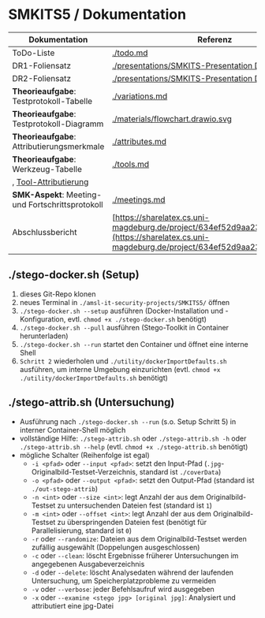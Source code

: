 # SMKITS5 / Dokumentation
| Dokumentation | Referenz |
| --- | --- |
| ToDo-Liste | [./todo.md](./todo.md) |
| DR1-Foliensatz | [./presentations/SMKITS-Presentation DR1.pdf](./presentations/SMKITS-Presentation%20DR1.pdf) |
| DR2-Foliensatz | [./presentations/SMKITS-Presentation DR2.pdf](./presentations/SMKITS-Presentation%20DR2.pdf) |
| **Theorieaufgabe**: Testprotokoll-Tabelle | [./variations.md](./variations.md) |
| **Theorieaufgabe**: Testprotokoll-Diagramm | [./materials/flowchart.drawio.svg](./materials/flowchart.drawio.svg) |
| **Theorieaufgabe**: Attributierungsmerkmale | [./attributes.md](./attributes.md) |
| **Theorieaufgabe**: Werkzeug-Tabelle | [./tools.md](./tools.md) |
, [Tool-Attributierung](./tool-attrib.md) |
| **SMK-Aspekt**: Meeting- und Fortschrittsprotokoll | [./meetings.md](./meetings.md) |
| Abschlussbericht | [https://sharelatex.cs.uni-magdeburg.de/project/634ef52d9aa238009023f370](https://sharelatex.cs.uni-magdeburg.de/project/634ef52d9aa238009023f370) |
## ./stego-docker.sh (Setup)
1. dieses Git-Repo klonen
2. neues Terminal in `./amsl-it-security-projects/SMKITS5/` öffnen
3. `./stego-docker.sh --setup` ausführen (Docker-Installation und -Konfiguration, evtl. `chmod +x ./stego-docker.sh` benötigt)
4. `./stego-docker.sh --pull` ausführen (Stego-Toolkit in Container herunterladen)
5. `./stego-docker.sh --run` startet den Container und öffnet eine interne Shell
6. `Schritt 2` wiederholen und `./utility/dockerImportDefaults.sh` ausführen, um interne Umgebung einzurichten (evtl. `chmod +x ./utility/dockerImportDefaults.sh` benötigt)
## ./stego-attrib.sh (Untersuchung)
- Ausführung nach `./stego-docker.sh --run` (s.o. Setup Schritt 5) in interner Container-Shell möglich
- vollständige Hilfe: `./stego-attrib.sh` oder `./stego-attrib.sh -h` oder `./stego-attrib.sh --help` (evtl. `chmod +x ./stego-attrib.sh` benötigt)
- mögliche Schalter (Reihenfolge ist egal)
  - `-i <pfad>` oder `--input <pfad>`: setzt den Input-Pfad (`.jpg`-Originalbild-Testset-Verzeichnis, standard ist `./coverData`)
  - `-o <pfad>` oder `--output <pfad>`: setzt den Output-Pfad (standard ist `./out-stego-attrib`)
  - `-n <int>` oder `--size <int>`: legt Anzahl der aus dem Originalbild-Testset zu untersuchenden Dateien fest (standard ist `1`)
  - `-m <int>` oder `--offset <int>`: legt Anzahl der aus dem Originalbild-Testset zu überspringenden Dateien fest (benötigt für Parallelisierung, standard ist `0`)
  - `-r` oder `--randomize`: Dateien aus dem Originalbild-Testset werden zufällig ausgewählt (Doppelungen ausgeschlossen)
  - `-c` oder `--clean`: löscht Ergebnisse früherer Untersuchungen im angegebenen Ausgabeverzeichnis
  - `-d` oder `--delete`: löscht Analysedaten während der laufenden Untersuchung, um Speicherplatzprobleme zu vermeiden
  - `-v` oder `--verbose`: jeder Befehlsaufruf wird ausgegeben
  - `-x` oder `--examine <stego jpg> [original jpg]`: Analysiert und attributiert eine jpg-Datei

